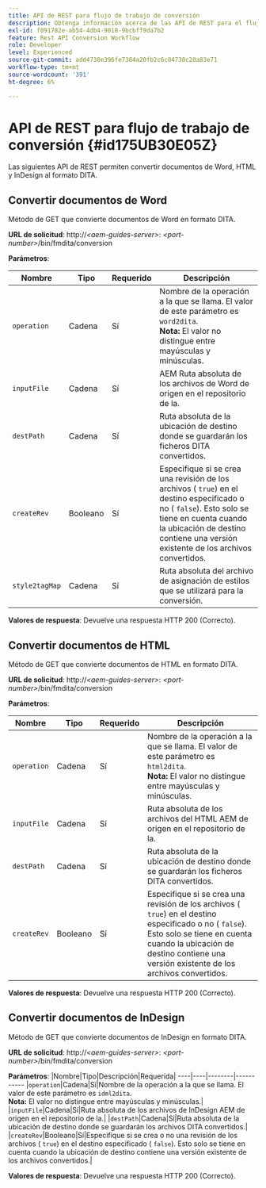 ```yaml
---
title: API de REST para flujo de trabajo de conversión
description: Obtenga información acerca de las API de REST para el flujo de trabajo de conversión
exl-id: f091782e-ab54-4db4-9018-9bcbff9da7b2
feature: Rest API Conversion Workflow
role: Developer
level: Experienced
source-git-commit: add4730e396fe7384a20fb2c6c04730c20a83e71
workflow-type: tm+mt
source-wordcount: '391'
ht-degree: 6%

---
```


# API de REST para flujo de trabajo de conversión {#id175UB30E05Z}

Las siguientes API de REST permiten convertir documentos de Word, HTML y InDesign al formato DITA.

## Convertir documentos de Word

Método de GET que convierte documentos de Word en formato DITA.

**URL de solicitud**:
http://*&lt;aem-guides-server\>*: *&lt;port-number\>*/bin/fmdita/conversion

**Parámetros**:

| Nombre | Tipo | Requerido | Descripción |
|----|----|--------|-----------|
| ``operation`` | Cadena | Sí | Nombre de la operación a la que se llama. El valor de este parámetro es ``word2dita``. <br> **Nota:** El valor no distingue entre mayúsculas y minúsculas. |
| `inputFile` | Cadena | Sí | AEM Ruta absoluta de los archivos de Word de origen en el repositorio de la. |
| `destPath` | Cadena | Sí | Ruta absoluta de la ubicación de destino donde se guardarán los ficheros DITA convertidos. |
| `createRev` | Booleano | Sí | Especifique si se crea una revisión de los archivos \( `true`\) en el destino especificado o no \( `false`\). Esto solo se tiene en cuenta cuando la ubicación de destino contiene una versión existente de los archivos convertidos. |
| `style2tagMap` | Cadena | Sí | Ruta absoluta del archivo de asignación de estilos que se utilizará para la conversión. |

**Valores de respuesta**:
Devuelve una respuesta HTTP 200 \(Correcto\).

## Convertir documentos de HTML

Método de GET que convierte documentos de HTML en formato DITA.

**URL de solicitud**:
http://*&lt;aem-guides-server\>*: *&lt;port-number\>*/bin/fmdita/conversion

**Parámetros**:

| Nombre | Tipo | Requerido | Descripción |
|----|----|--------|-----------|
| `operation` | Cadena | Sí | Nombre de la operación a la que se llama. El valor de este parámetro es ``html2dita``. <br> **Nota:** El valor no distingue entre mayúsculas y minúsculas. |
| `inputFile` | Cadena | Sí | Ruta absoluta de los archivos del HTML AEM de origen en el repositorio de la. |
| `destPath` | Cadena | Sí | Ruta absoluta de la ubicación de destino donde se guardarán los ficheros DITA convertidos. |
| `createRev` | Booleano | Sí | Especifique si se crea una revisión de los archivos \( `true`\) en el destino especificado o no \( `false`\). Esto solo se tiene en cuenta cuando la ubicación de destino contiene una versión existente de los archivos convertidos. |

**Valores de respuesta**:
Devuelve una respuesta HTTP 200 \(Correcto\).

## Convertir documentos de InDesign

Método de GET que convierte documentos de InDesign en formato DITA.

**URL de solicitud**:
http://*&lt;aem-guides-server\>*: *&lt;port-number\>*/bin/fmdita/conversion

**Parámetros**:
|Nombre|Tipo|Descripción|Requerida|
----|----|--------|-----------
|``operation``|Cadena|Sí|Nombre de la operación a la que se llama. El valor de este parámetro es ``idml2dita``. <br> **Nota:** El valor no distingue entre mayúsculas y minúsculas.|
|`inputFile`|Cadena|Sí|Ruta absoluta de los archivos de InDesign AEM de origen en el repositorio de la.|
|`destPath`|Cadena|Sí|Ruta absoluta de la ubicación de destino donde se guardarán los archivos DITA convertidos.|
|`createRev`|Booleano|Sí|Especifique si se crea o no una revisión de los archivos \( `true`\) en el destino especificado \( `false`\). Esto solo se tiene en cuenta cuando la ubicación de destino contiene una versión existente de los archivos convertidos.|

**Valores de respuesta**:
Devuelve una respuesta HTTP 200 \(Correcto\).

